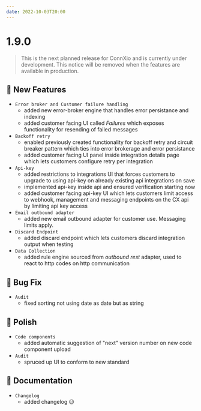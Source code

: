 ```yaml
---
date: 2022-10-03T20:00
---
```


# 1.9.0

> This is the next planned release for ConnXio and is currently under development. This notice will be removed when the features are available in production.

<!-- truncate -->

## :rocket: New Features

- `Error broker and Customer failure handling`
  - added new error-broker engine that handles error persistance and indexing
  - added customer facing UI called _Failures_ which exposes functionality for resending of failed messages
- `Backoff retry`
  - enabled previously created functionality for backoff retry and circuit breaker pattern which ties into error brokerage and error persistance
  - added customer facing UI panel inside integration details page which lets customers configure retry per integration
- `Api-key`
  - added restrictions to integrations UI that forces customers to upgrade to using api-key on already existing api integrations on save
  - implemented api-key inside api and ensured verification starting now
  - added customer facing api-key UI which lets customers limit access to webhook, management and messaging endpoints on the CX api by limiting api key access
- `Email outbound adapter`
  - added new email outbound adapter for customer use. Messaging limits apply.
- `Discard Endpoint`
  - added discard endpoint which lets customers discard integration output when testing
- `Data Collection`
  - added rule engine sourced from _outbound rest_ adapter, used to react to http codes on http communication

## :bug: Bug Fix

- `Audit`
  - fixed sorting not using date as date but as string

## :nail_care: Polish

- `Code components`
  - added automatic suggestion of "next" version number on new code component upload
- `Audit`
  - spruced up UI to conform to new standard

## :memo: Documentation

- `Changelog`
  - added changelog 😉